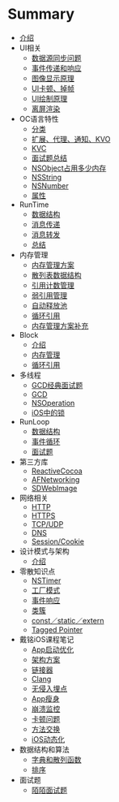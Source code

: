 # Summary
* [介绍](README.md)
* UI相关
    * [数据源同步问题](Chapter1/c1.md)
    * [事件传递和响应](Chapter1/c2.md)
    * [图像显示原理](Chapter1/c3.md)
    * [UI卡顿、掉帧](Chapter1/c4.md)
    * [UI绘制原理](Chapter1/c5.md)
    * [离屏渲染](Chapter1/c6.md)
* OC语言特性
    * [分类](Chapter2/c1.md)
    * [扩展、代理、通知、KVO](Chapter2/c2.md)
    * [KVC](Chapter2/c3.md)
    * [面试题总结](Chapter2/c4.md)
    * [NSObject占用多少内存](Chapter2/c5.md)
    * [NSString](Chapter2/c6.md)
    * [NSNumber](Chapter2/c7.md)
    * [属性](Chapter2/c8.md)
* RunTime
    * [数据结构](Chapter3/c1.md)
    * [消息传递](Chapter3/c2.md)
    * [消息转发](Chapter3/c3.md)
    * [总结](Chapter3/c4.md)
* 内存管理
    * [内存管理方案](Chapter4/c1.md)
    * [散列表数据结构](Chapter4/c2.md)
    * [引用计数管理](Chapter4/c3.md)
    * [弱引用管理](Chapter4/c4.md)
    * [自动释放池](Chapter4/c5.md)
    * [循环引用](Chapter4/c6.md)
    * [内存管理方案补充](Chapter4/c7.md)
* Block
    * [介绍](Chapter5/c1.md)
    * [内存管理](Chapter5/c2.md)
    * [循环引用](Chapter5/c3.md)
* 多线程
    * [GCD经典面试题](Chapter6/c1.md)
    * [GCD](Chapter6/c2.md)
    * [NSOperation](Chapter6/c3.md)
    * [iOS中的锁](Chapter6/c4.md)
* RunLoop
    * [数据结构](Chapter7/c1.md)
    * [事件循环](Chapter7/c2.md)
    * [面试题](Chapter7/c3.md)
* 第三方库
    * [ReactiveCocoa](Chapter8/c1.md)
    * [AFNetworking](Chapter8/c2.md)
    * [SDWebImage](Chapter8/c3.md)
* 网络相关
    * [HTTP](Chapter9/c1.md)
    * [HTTPS](Chapter9/c2.md)
    * [TCP/UDP](Chapter9/c3.md)
    * [DNS](Chapter9/c4.md)
    * [Session/Cookie](Chapter9/c5.md)
* 设计模式与架构
    * [介绍](Chapter10/c1.md)
* 零散知识点
    * [NSTimer](Chapter11/c1.md)
    * [工厂模式](Chapter11/c2.md)
    * [事件响应](Chapter11/c3.md)
    * [类簇](Chapter11/c4.md)
    * [const／static／extern](Chapter11/c5.md)
    * [Tagged Pointer](Chapter11/c6.md)
* 戴铭iOS课程笔记
    * [App启动优化](Chapter12/c1.md)
    * [架构方案](Chapter12/c2.md)
    * [链接器](Chapter12/c3.md)
    * [Clang](Chapter12/c4.md)
    * [无侵入埋点](Chapter12/c5.md)
    * [App瘦身](Chapter12/c6.md)
    * [崩溃监控](Chapter12/c7.md)
    * [卡顿问题](Chapter12/c8.md)
    * [方法交换](Chapter12/c9.md)
    * [iOS动态化](Chapter12/c10.md)
* 数据结构和算法
    * [字典和散列函数](Chapter13/c1.md)
    * [排序](Chapter13/c2.md)
* 面试题
    * [陌陌面试题](Chapter14/c1.md)